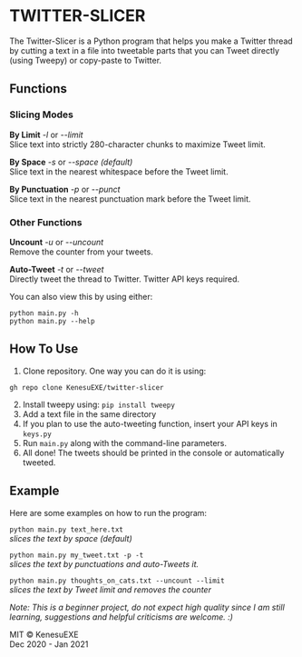 # TWITTER-SLICER
The Twitter-Slicer is a Python program that helps you make a Twitter 
thread by cutting a text in a file into tweetable parts that you
can Tweet directly (using Tweepy) or copy-paste to Twitter.

## Functions
### Slicing Modes 
**By Limit**   *-l* or *--limit*   
Slice text into strictly 280-character chunks to maximize Tweet limit.  

**By Space** *-s*   or *--space* *(default)*    
Slice text in the nearest whitespace before the Tweet limit.  

**By Punctuation**   *-p* or *--punct*  
Slice text in the nearest punctuation mark before the Tweet limit.  

### Other Functions
**Uncount** *-u* or *--uncount*   
Remove the counter from your tweets.   

**Auto-Tweet** *-t* or *--tweet*   
Directly tweet the thread to Twitter. Twitter API keys required.

You can also view this by using either:
```
python main.py -h
python main.py --help
```
## How To Use
1. Clone repository. One way you can do it is using:
```
gh repo clone KenesuEXE/twitter-slicer
```
2. Install tweepy using: `pip install tweepy`
3. Add a text file in the same directory
4. If you plan to use the auto-tweeting function, insert your API keys in `keys.py`
5. Run `main.py` along with the command-line parameters.
6. All done! The tweets should be printed in the console or automatically tweeted.

## Example
Here are some examples on how to run the program:   

`python main.py text_here.txt`  
*slices the text by space (default)*  

`python main.py my_tweet.txt -p -t`  
*slices the text by punctuations and auto-Tweets it.*      

`python main.py thoughts_on_cats.txt --uncount --limit`  
*slices the text by Tweet limit and removes the counter*  

*Note: This is a beginner project, do not expect high quality since I am still learning, suggestions and helpful criticisms are welcome. :)*  

MIT © KenesuEXE  
Dec 2020 - Jan 2021
